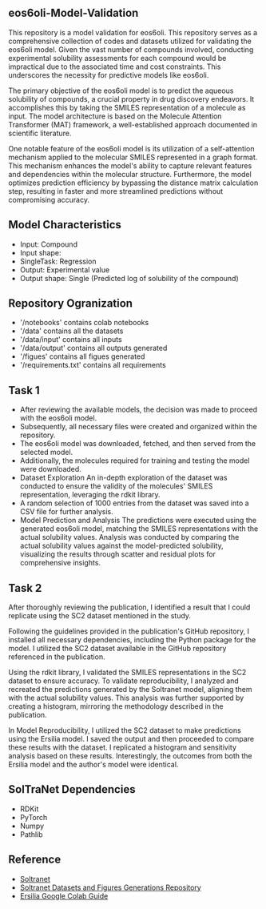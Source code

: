 ## eos6oli-Model-Validation

This repository is a model validation for eos6oli.
This repository serves as a comprehensive collection of codes and datasets utilized for validating the eos6oli model. Given the vast number of compounds involved, conducting experimental solubility assessments for each compound would be impractical due to the associated time and cost constraints. This underscores the necessity for predictive models like eos6oli.

The primary objective of the eos6oli model is to predict the aqueous solubility of compounds, a crucial property in drug discovery endeavors. It accomplishes this by taking the SMILES representation of a molecule as input. The model architecture is based on the Molecule Attention Transformer (MAT) framework, a well-established approach documented in scientific literature.

One notable feature of the eos6oli model is its utilization of a self-attention mechanism applied to the molecular SMILES represented in a graph format. This mechanism enhances the model's ability to capture relevant features and dependencies within the molecular structure. Furthermore, the model optimizes prediction efficiency by bypassing the distance matrix calculation step, resulting in faster and more streamlined predictions without compromising accuracy.


## Model Characteristics
* Input: Compound
* Input shape:
* SingleTask: Regression
* Output: Experimental value
* Output shape: Single (Predicted log of solubility of the compound)

## Repository Ogranization
* '/notebooks' contains colab notebooks
* '/data' contains all the datasets
* '/data/input' contains all inputs
* '/data/output' contains all outputs generated
* '/figues' contains all figues generated
* '/requirements.txt' contains all requirements

## Task 1
* After reviewing the available models, the decision was made to proceed with the eos6oli model.
* Subsequently, all necessary files were created and organized within the repository.
* The eos6oli model was downloaded, fetched, and then served from the selected model.
* Additionally, the molecules required for training and testing the model were downloaded.
* Dataset Exploration
  An in-depth exploration of the dataset was conducted to ensure the validity of the molecules' SMILES representation, leveraging the     rdkit library.
* A random selection of 1000 entries from the dataset was saved into a CSV file for further analysis.
* Model Prediction and Analysis
  The predictions were executed using the generated eos6oli model, matching the SMILES representations with the actual solubility         values.
  Analysis was conducted by comparing the actual solubility values against the model-predicted solubility, visualizing the results        through scatter and residual plots for comprehensive insights.

## Task 2
After thoroughly reviewing the publication, I identified a result that I could replicate using the SC2 dataset mentioned in the study.

Following the guidelines provided in the publication's GitHub repository, I installed all necessary dependencies, including the Python package for the model. I utilized the SC2 dataset available in the GitHub repository referenced in the publication.

Using the rdkit library, I validated the SMILES representations in the SC2 dataset to ensure accuracy. To validate reproducibility, I analyzed and recreated the predictions generated by the Soltranet model, aligning them with the actual solubility values. This analysis was further supported by creating a histogram, mirroring the methodology described in the publication.

In Model Reproducibility, I utilized the SC2 dataset to make predictions using the Ersilia model. I saved the output and then proceeded to compare these results with the dataset. I replicated a histogram and sensitivity analysis based on these results. Interestingly, the outcomes from both the Ersilia model and the author's model were identical.

## SolTraNet Dependencies
* RDKit
* PyTorch
* Numpy
* Pathlib

## Reference 
* [Soltranet](https://github.com/gnina/SolTranNet)
* [Soltranet Datasets and Figures Generations Repository](https://github.com/francoep/SolTranNet_paper)
* [Ersilia Google Colab Guide](https://github.com/ersilia-os/ersilia/blob/master/notebooks/ersilia-on-colab.ipynb)


